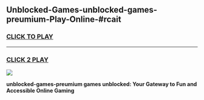 
## Unblocked-Games-unblocked-games-preumium-Play-Online-#rcait
<h3>
<a href="https://premium.freeplayer.one?title=unblocked-games-preumium&ref=27F">CLICK TO PLAY</a></h3>
<hr>

<h3>
<a href="https://premium.freeplayer.one?title=unblocked-games-preumium&ref=27F">CLICK 2 PLAY</a>
  
</h3>

<a href="https://premium.freeplayer.one?title=unblocked-games-preumium&ref=27F"><img src="https://clearcache.store/games.png"></a>


**unblocked-games-preumium games unblocked: Your Gateway to Fun and Accessible Online Gaming**

